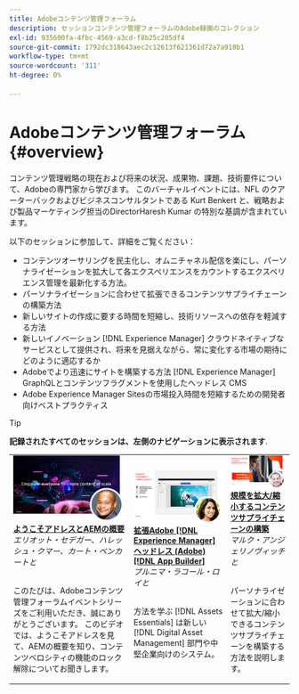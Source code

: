 ```yaml
---
title: Adobeコンテンツ管理フォーラム
description: セッションコンテンツ管理フォーラムのAdobe録画のコレクション
exl-id: 935600fa-4fbc-4569-a3cd-f8b25c205df4
source-git-commit: 1792dc318643aec2c12613f621361d72a7a918b1
workflow-type: tm+mt
source-wordcount: '311'
ht-degree: 0%

---
```


# Adobeコンテンツ管理フォーラム {#overview}

コンテンツ管理戦略の現在および将来の状況、成果物、課題、技術要件について、Adobeの専門家から学びます。 このバーチャルイベントには、NFL のクアーターバックおよびビジネスコンサルタントである Kurt Benkert と、戦略および製品マーケティング担当のDirectorHaresh Kumar の特別な基調が含まれています。

以下のセッションに参加して、詳細をご覧ください：

* コンテンツオーサリングを民主化し、オムニチャネル配信を楽にし、パーソナライゼーションを拡大して各エクスペリエンスをカウントするエクスペリエンス管理を最新化する方法。
* パーソナライゼーションに合わせて拡張できるコンテンツサプライチェーンの構築方法
* 新しいサイトの作成に要する時間を短縮し、技術リソースへの依存を軽減する方法
* 新しいイノベーション [!DNL Experience Manager] クラウドネイティブなサービスとして提供され、将来を見据えながら、常に変化する市場の期待にどのように適応するか
* Adobeでより迅速にサイトを構築する方法 [!DNL Experience Manager] GraphQLとコンテンツフラグメントを使用したヘッドレス CMS
* Adobe Experience Manager Sitesの市場投入時間を短縮するための開発者向けベストプラクティス

>[!TIP]
>
>**記録されたすべてのセッションは、左側のナビゲーションに表示されます**.

<table>
  <tr>
   <td>
      <a href="2022/welcome.md">
      <img alt="ようこそアドレスとAEMの概要" src="assets/welcome.png" >
      </a>
      <div>
         <a href="2022/welcome.md"><strong>ようこそアドレスとAEMの概要</strong></a>         
         <br/><em>エリオット・セデガー、ハレッシュ・クマー、カート・ベンカートと</em>
      </div>
      <p>
        <br/>
         このたびは、Adobeコンテンツ管理フォーラムイベントシリーズをご利用いただき、誠にありがとうございます。 このビデオでは、ようこそアドレスを見て、AEMの概要を知り、コンテンツベロシティの機能のロック解除についてお聞きします。
      </p>
   </td>
   <td>
      <a href="2022/assets-for-all.md">
      <img alt="すべてのアセット" src="assets/assets-for-all.png" >
      </a>
      <div>
         <a href="2022/assets-for-all.md"><strong>拡張Adobe [!DNL Experience Manager] ヘッドレス (Adobe) [!DNL App Builder]</strong></a>         
         <br/><em>プルニマ・ラコール・ロイと</em>
      </div>
      <p>
        <br/>
          方法を学ぶ [!DNL Assets Essentials] は新しい [!DNL Digital Asset Management] 部門や中堅企業向けのシステム。
      </p>
   </td>
   <td>
      <a href="2022/supply-chain.md">
      <img alt="規模を拡大/縮小するコンテンツサプライチェーンの構築" src="assets/supply-chain.png" />
      </a>
      <div>
         <a href="2022/supply-chain.md"><strong>規模を拡大/縮小するコンテンツサプライチェーンの構築</strong></a>         
         <br/><em>マルク・アンジェリノヴィッチと</em>
      </div>
      <p>
        <br/>
         パーソナライゼーションに合わせて拡大/縮小できるコンテンツサプライチェーンを構築する方法を説明します。
      </p>
   </td>
  </tr>
</table>
